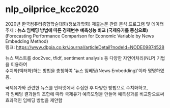 # nlp_oilprice_kcc2020
2020년 한국컴퓨터종합학술대회(정보과학회) 제출논문 관련 분석 프로그램 및 데이터  
주제 : **뉴스 임베딩 방법에 따른 경제변수 예측성능 비교 (국제유가를 중심으로)**    
(Forecasting Performance Comparison for Economic Variable by News Embedding Method)   
링크: https://www.dbpia.co.kr/Journal/articleDetail?nodeId=NODE09874528   

뉴스 텍스트를 doc2vec, tfidf, sentiment analysis 등 다양한 자연어처리(NLP) 기법을 이용하여   
수치화(벡터화)하는 방법을 총칭하여 '뉴스 임베딩(News Embedding)'이라 명명하였음.  
  
국제유가와 관련한 뉴스를 인터넷에서 수집한 후 다양한 방법으로 수치화하고,  
각 임베딩 결과들의 조합에 따라 국제유가 예측모형을 만들어 예측성과를 비교함으로써  
효과적인 임베딩 방법을 제안함 
